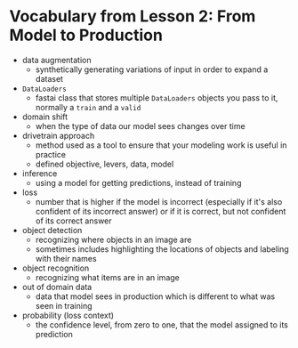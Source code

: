 # Vocabulary from Lesson 2: From Model to Production
* data augmentation
  * synthetically generating variations of input in order to expand a dataset
* `DataLoaders`
  * fastai class that stores multiple `DataLoaders` objects you pass to it, normally a `train` and a `valid`
* domain shift
  * when the type of data our model sees changes over time
* drivetrain approach
  * method used as a tool to ensure that your modeling work is useful in practice
  * defined objective, levers, data, model
* inference
  * using a model for getting predictions, instead of training
* loss
  * number that is higher if the model is incorrect (especially if it's also confident of its incorrect answer) or if it is correct, but not confident of its correct answer
* object detection
  * recognizing where objects in an image are
  * sometimes includes highlighting the locations of objects and labeling with their names
* object recognition
  * recognizing what items are in an image
* out of domain data
  * data that model sees in production which is different to what was seen in training
* probability (loss context)
  * the confidence level, from zero to one, that the model assigned to its prediction
